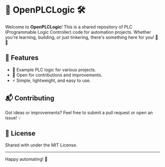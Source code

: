 # 🚀 OpenPLCLogic 🛠️

Welcome to **OpenPLCLogic**! This is a shared repository of PLC (Programmable Logic Controller) code for automation projects. Whether you're learning, building, or just tinkering, there's something here for you! 🤖✨

## 🌟 Features

- 📝 Example PLC logic for various projects.
- 🤝 Open for contributions and improvements.
- ⚡ Simple, lightweight, and easy to use.


## 📬 Contributing

Got ideas or improvements? Feel free to submit a pull request or open an issue! 💡

## 📜 License

Shared with under the MIT License.

---
Happy automating! 🎉
